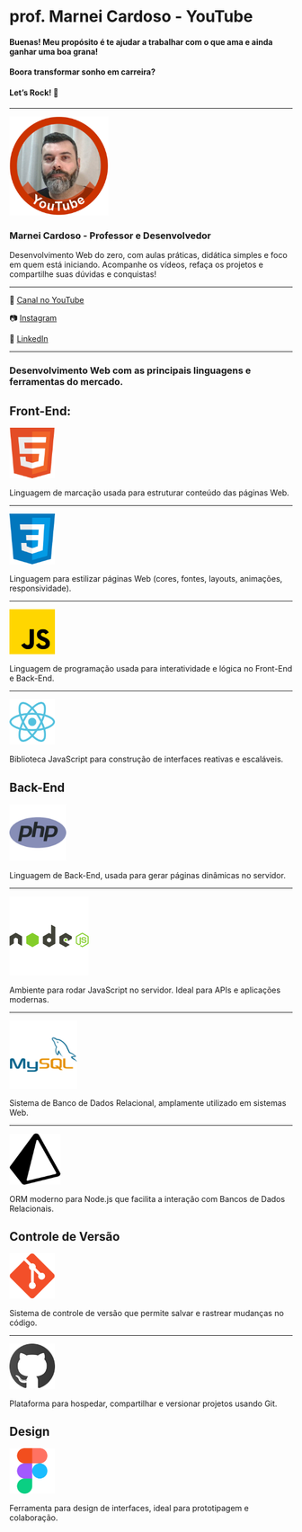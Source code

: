 # prof. Marnei Cardoso - YouTube

#### Buenas! Meu propósito é te ajudar a trabalhar com o que ama e ainda ganhar uma boa grana!
#### Boora transformar sonho em carreira?
#### Let’s Rock! 🚀

---
<img src="./img/profile-YT.png" alt="profile picture" width="35%">

### Marnei Cardoso - Professor e Desenvolvedor

Desenvolvimento Web do zero, com aulas práticas, didática simples e foco em quem está iniciando. Acompanhe os vídeos, refaça os projetos e compartilhe suas dúvidas e conquistas!

---
🚀 [Canal no YouTube]("www.youtube.com/@profMarneiCardoso?sub_confirmation=1")  

📷 [Instagram](https://www.instagram.com/prof.marnei.cardoso)

📢 [LinkedIn](www.linkedin.com/in/marneicardoso)

--- 
### Desenvolvimento Web com as principais linguagens e ferramentas do mercado.

## Front-End:

<img src="./img/logo-html.png" alt="logo HTML" width="16%">

Linguagem de marcação usada para estruturar conteúdo das páginas Web.

---
<img src="./img/logo-css.png" alt="logo CSS" width="16%">

Linguagem para estilizar páginas Web (cores, fontes, layouts, animações, responsividade).

---
<img src="./img/logo-js.png" alt="logo JavaScript" width="16%">

Linguagem de programação usada para interatividade e lógica no Front-End e Back-End.

---
<img src="./img/logo-react.png" alt="logo React" width="16%">

Biblioteca JavaScript para construção de interfaces reativas e escaláveis.

## Back-End

<img src="./img/logo-php.png" alt="logo PHP" width="20%">

Linguagem de Back-End, usada para gerar páginas dinâmicas no servidor.

---
<img src="./img/logo-node.png" alt="logo Node.js" width="28%">

Ambiente para rodar JavaScript no servidor. Ideal para APIs e aplicações modernas.

---
<img src="./img/logo-mysql.png" alt="logo MySQL" width="24%">

Sistema de Banco de Dados Relacional, amplamente utilizado em sistemas Web.

---
<img src="./img/logo-prisma.png" alt="logo Prisma ORM" width="18%">

ORM moderno para Node.js que facilita a interação com Bancos de Dados Relacionais.

## Controle de Versão

<img src="./img/logo-git.png" alt="logo Git" width="16%">

Sistema de controle de versão que permite salvar e rastrear mudanças no código.

---
<img src="./img/logo-github.png" alt="logo GitHub" width="16%">

Plataforma para hospedar, compartilhar e versionar projetos usando Git.

## Design

<img src="./img/logo-figma.png" alt="logo Figma" width="16%">  

Ferramenta para design de interfaces, ideal para prototipagem e colaboração.
